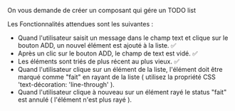 On vous demande de créer un composant qui gére un TODO list

Les Fonctionnalités attendues sont les suivantes :

- Quand l'utilisateur saisit un message dans le champ text et clique sur le bouton ADD, un nouvel élément est ajouté à la liste. ✅
- Après un clic sur le bouton ADD, le champ de text est vidé. ✅
- Les éléments sont triés de plus récent au plus vieux. ✅
- Quand l'utilisateur clique sur un élément de la liste, l'élément doit être marqué comme "fait" en rayant de la liste ( utilisez la propriété CSS 'text-décoration: 'line-through' ).
- Quand l'utilisateur clique à nouveau sur un élément rayé le status "fait" est annulé ( l'élément n'est plus rayé ).
